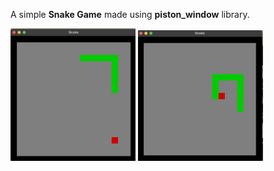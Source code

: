 A simple **Snake Game** made using **piston_window** library.

<img src="./preview/img1.jpeg" width=200px />
<img src="./preview/img2.jpeg" width=200px />
